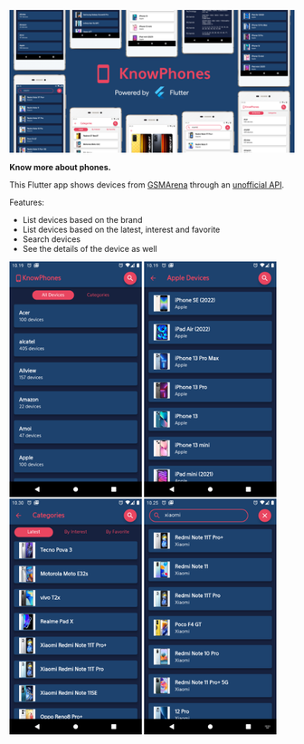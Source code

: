 <p align="center">
    <img src="./assets/images/banner.png" alt="KnowPhones banner"/>
</p>

<strong>Know more about phones.</strong>

This Flutter app shows devices from [GSMArena](https://www.gsmarena.com/) through an [unofficial API](https://github.com/azharimm/phone-specs-api).

Features:
- List devices based on the brand
- List devices based on the latest, interest and favorite
- Search devices
- See the details of the device as well

<p>
	<img src="./assets/images/alldevices.png" height="416"/>
    <img src="./assets/images/devices.png" height="416"/>
	<img src="./assets/images/category.png" height="416"/>
	<img src="./assets/images/search.png" height="416"/>
</p>